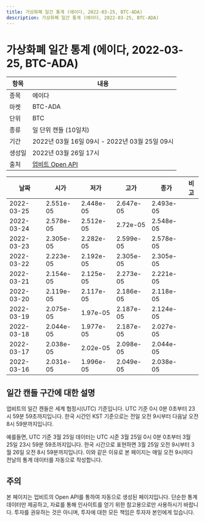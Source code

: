 ```yaml
---
title: 가상화폐 일간 통계 (에이다, 2022-03-25, BTC-ADA)
description: 가상화폐 일간 통계 (에이다, 2022-03-25, BTC-ADA)
---
```



가상화폐 일간 통계 (에이다, 2022-03-25, BTC-ADA)
===

|항목|내용|
|--|--|
|종목|에이다|
|마켓|BTC-ADA|
|단위|BTC|
|종류|일 단위 캔들 (10일치)|
|기간|2022년 03월 16일 09시 - 2022년 03월 25일 09시|
|생성일|2022년 03월 26일 17시|
|출처|[업비트 Open API](https://docs.upbit.com)|


|날짜|시가|저가|고가|종가|비고|
|--|--|--|--|--|--|
|2022-03-25|2.551e-05|2.448e-05|2.647e-05|2.493e-05|    |
|2022-03-24|2.578e-05|2.512e-05|2.72e-05|2.548e-05|    |
|2022-03-23|2.305e-05|2.282e-05|2.599e-05|2.578e-05|    |
|2022-03-22|2.223e-05|2.192e-05|2.305e-05|2.305e-05|    |
|2022-03-21|2.154e-05|2.125e-05|2.273e-05|2.221e-05|    |
|2022-03-20|2.119e-05|2.117e-05|2.186e-05|2.118e-05|    |
|2022-03-19|2.075e-05|1.97e-05|2.187e-05|2.124e-05|    |
|2022-03-18|2.044e-05|1.977e-05|2.187e-05|2.027e-05|    |
|2022-03-17|2.038e-05|2.02e-05|2.098e-05|2.044e-05|    |
|2022-03-16|2.031e-05|1.996e-05|2.049e-05|2.038e-05|    |


일간 캔들 구간에 대한 설명
---


업비트의 일간 캔들은 세계 협정시(UTC) 기준입니다. 
UTC 기준 0시 0분 0초부터 23시 59분 59초까지입니다. 
한국 시간인 KST 기준으로는 전일 오전 9시부터 다음날 오전 8시 59분까지입니다. 


예를들면, UTC 기준 3월 25일 데이터는 UTC 시준 3월 25일 0시 0분 0초부터 3월 25일 23시 59분 59초까지입니다. 
한국 시간으로 표현하면 3월 25일 오전 9시부터 3월 26일 오전 8시 59분까지입니다. 
이와 같은 이유로 본 페이지는 매일 오전 9시마다 전날의 통계 데이터를 자동으로 작성합니다. 


주의
---


본 페이지는 업비트의 Open API를 통하여 자동으로 생성된 페이지입니다. 
단순한 통계 데이터만 제공하고, 자료를 통해 인사이트를 얻기 위한 참고용으로만 사용하시기 바랍니다. 
투자를 권유하는 것은 아니며, 투자에 대한 모든 책임은 투자자 본인에게 있습니다. 
